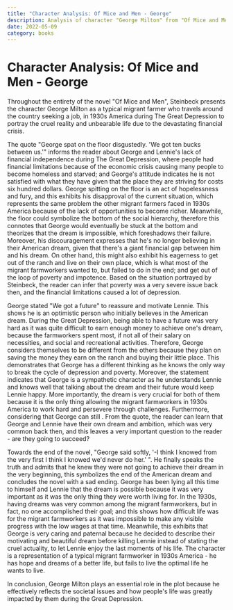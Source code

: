 ```yaml
---
title: "Character Analysis: Of Mice and Men - George"
description: Analysis of character "George Milton" from "Of Mice and Men"
date: 2022-05-09
category: books
---
```


# Character Analysis: Of Mice and Men - George

Throughout the entirety of the novel "Of Mice and Men", Steinbeck presents the character George Milton as a typical migrant farmer who travels around the country seeking a job, in 1930s America during The Great Depression to portray the cruel reality and unbearable life due to the devastating financial crisis.

The quote "George spat on the floor disgustedly. 'We got ten bucks between us.'" informs the reader about George and Lennie's lack of financial independence during The Great Depression, where people had financial limitations because of the economic crisis causing many people to become homeless and starved; and George's attitude indicates he is not satisfied with what they have given that the place they are striving for costs six hundred dollars. George spitting on the floor is an act of hopelessness and fury, and this exhibits his disapproval of the current situation, which represents the same problem the other migrant farmers faced in 1930s America because of the lack of opportunities to become richer. Meanwhile, the floor could symbolize the bottom of the social hierarchy, therefore this connotes that George would eventually be stuck at the bottom and theorizes that the dream is impossible, which foreshadows their failure. Moreover, his discouragement expresses that he's no longer believing in their American dream, given that there's a giant financial gap between him and his dream. On other hand, this might also exhibit his eagerness to get out of the ranch and live on their own place, which is what most of the migrant farmworkers wanted to, but failed to do in the end; and get out of the loop of poverty and impotence. Based on the situation portrayed by Steinbeck, the reader can infer that poverty was a very severe issue back then, and the financial limitations caused a lot of depression.

George stated "We got a future" to reassure and motivate Lennie. This shows he is an optimistic person who initially believes in the American dream. During the Great Depression, being able to have a future was very hard as it was quite difficult to earn enough money to achieve one's dream, because the farmworkers spent most, if not all of their salary on necessities, and social and recreational activities. Therefore, George considers themselves to be different from the others because they plan on saving the money they earn on the ranch and buying their little place. This demonstrates that George has a different thinking as he knows the only way to break the cycle of depression and poverty. Moreover, the statement indicates that George is a sympathetic character as he understands Lennie and knows well that talking about the dream and their future would keep Lennie happy. More importantly, the dream is very crucial for both of them because it is the only thing allowing the migrant farmworkers in 1930s America to work hard and persevere through challenges. Furthermore, considering that George can still . From the quote, the reader can learn that George and Lennie have their own dream and ambition, which was very common back then, and this leaves a very important question to the reader - are they going to succeed?

Towards the end of the novel, "George said softly, '-I think I knowed from the very first I think I knowed we'd never do her.' ". He finally speaks the truth and admits that he knew they were not going to achieve their dream in the very beginning, this symbolizes the end of the American dream and concludes the novel with a sad ending. George has been lying all this time to himself and Lennie that the dream is possible because it was very important as it was the only thing they were worth living for. In the 1930s, having dreams was very common among the migrant farmworkers, but in fact, no one accomplished their goal; and this shows how difficult life was for the migrant farmworkers as it was impossible to make any visible progress with the low wages at that time. Meanwhile, this exhibits that George is very caring and paternal because he decided to describe their motivating and beautiful dream before killing Lennie instead of stating the cruel actuality, to let Lennie enjoy the last moments of his life. The character is a representation of a typical migrant farmworker in 1930s America - he has hope and dreams of a better life, but fails to live the optimal life he wants to live.

In conclusion, George Milton plays an essential role in the plot because he effectively reflects the societal issues and how people's life was greatly impacted by them during the Great Depression.
